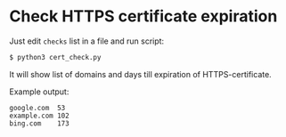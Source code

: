 # Check HTTPS certificate expiration

Just edit `checks` list in a file and run script:

```bash
$ python3 cert_check.py 
```
It will show list of domains and days till expiration of HTTPS-certificate.

Example output:
```
google.com  53
example.com 102
bing.com    173
```

